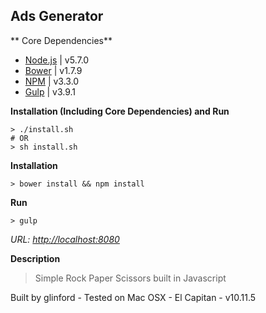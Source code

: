 ## Ads Generator ##

** Core Dependencies**

 - [Node.js](https://nodejs.org/en/download/) | v5.7.0
 - [Bower](https://bower.io/#install-bower) | v1.7.9
 - [NPM](https://docs.npmjs.com/getting-started/installing-node) | v3.3.0
 - [Gulp](https://github.com/gulpjs/gulp/blob/master/docs/getting-started.md) | v3.9.1

**Installation (Including Core Dependencies) and Run**

```shell
> ./install.sh 
# OR
> sh install.sh
```

**Installation**

```shell
> bower install && npm install
```

**Run**
```shell
> gulp
```
*URL: [http://localhost:8080](http://localhost:8080)*

**Description**

> Simple Rock Paper Scissors built in Javascript

Built by glinford -  Tested on Mac OSX - El Capitan - v10.11.5
